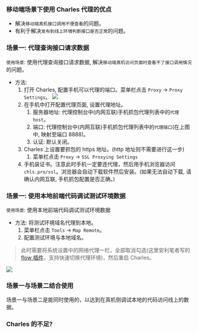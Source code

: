 <!--
abbrlink: occuidd3
-->

### 移动端场景下使用 Charles 代理的优点

* 解决`移动端真机接口调用不便查看`的问题。
* 有利于解决`发布到线上环境判断接口是否正常`的问题。

### 场景一: 代理查询接口请求数据

`使用场景`: 使用代理查询接口请求数据, 解决`移动端真机访问页面时查看不了接口调用情况`的问题。

* 方法:
  1. 打开 Charles, 配置手机可以代理的端口。菜单栏点击 `Proxy` -> `Proxy Settings`。
    ![](http://with.muyunyun.cn/ec841f0461fa4b37cc333d24127785ee.jpg-400)
  2. 在手机中打开配置代理页面, 设置代理地址。
     1. 服务器地址: 代理控制台中(内网互联)手机抓包代理列表中的`代理 host`。
     2. 端口: 代理控制台中(内网互联)手机抓包代理列表中的`代理端口`(在上图中, 映射至端口 8888)。
     3. 认证: 默认关闭。
  3. Charles 上设置要抓包的 https 地址。(http 地址则不需要进行这一步)
     1. 菜单栏点击 `Proxy` -> `SSL Proxying Settings`
  4. 手机装证书。注意此时手机一定要连代理，然后用手机浏览器访问 `chls.pro/ssl`。浏览器会自动下载软件然后安装。(如果无法自动下载, 请确认内网互联, 手机抓包配置是否正确。)

### 场景一: 使用本地前端代码调试测试环境数据

`使用场景`: 使用本地前端代码调试测试环境数据

* 方法: 将测试环境域名代理到本地。
  1. 菜单栏点击 `Tools` -> `Map Remote`。
  2. 配置测试环境与本地域名。

> 此时需要将系统设置中的网络代理一栏，全部取消勾选(这里安利笔者写的 [flow 插件](https://)，支持快速切换代理环境)，然后重启 Charles。

![](http://with.muyunyun.cn/863fdb087e9b32eabf0c4b3a607235f8.jpg)

### 场景一与场景二结合使用

场景一与场景二是能同时使用的，以达到在真机侧调试本地的代码访问线上的数据。

### Charles 的不足?

